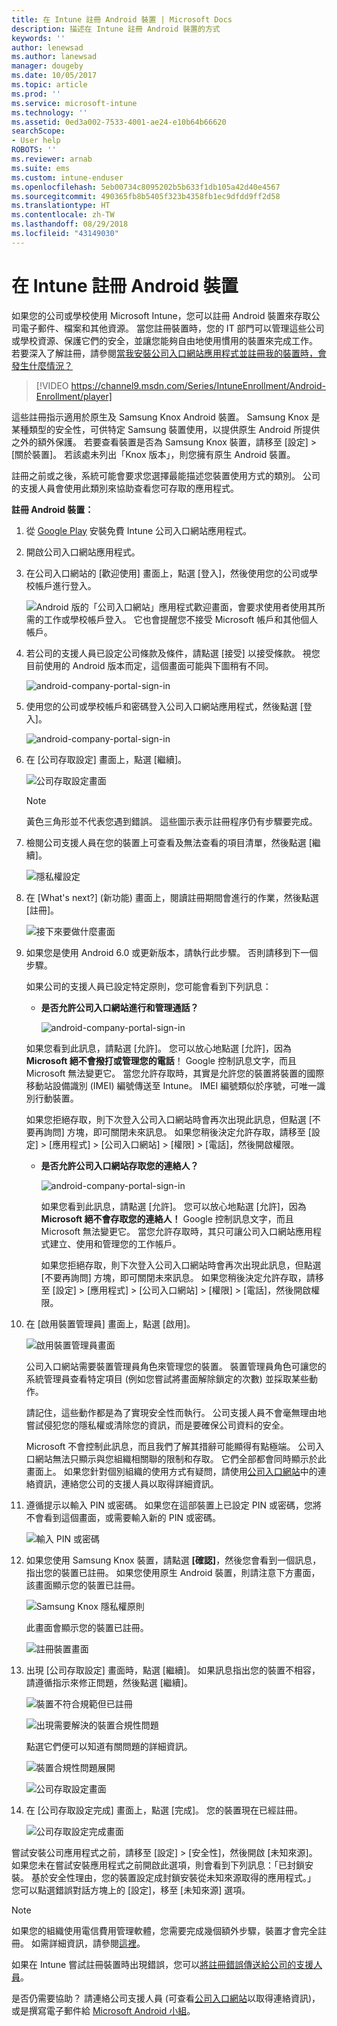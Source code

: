 ```yaml
---
title: 在 Intune 註冊 Android 裝置 | Microsoft Docs
description: 描述在 Intune 註冊 Android 裝置的方式
keywords: ''
author: lenewsad
ms.author: lanewsad
manager: dougeby
ms.date: 10/05/2017
ms.topic: article
ms.prod: ''
ms.service: microsoft-intune
ms.technology: ''
ms.assetid: 0ed3a002-7533-4001-ae24-e10b64b66620
searchScope:
- User help
ROBOTS: ''
ms.reviewer: arnab
ms.suite: ems
ms.custom: intune-enduser
ms.openlocfilehash: 5eb00734c8095202b5b633f1db105a42d40e4567
ms.sourcegitcommit: 490365fb8b5405f323b4358fb1ec9dfdd9ff2d58
ms.translationtype: HT
ms.contentlocale: zh-TW
ms.lasthandoff: 08/29/2018
ms.locfileid: "43149030"
---
```

# <a name="enroll-your-android-device-in-intune"></a>在 Intune 註冊 Android 裝置

如果您的公司或學校使用 Microsoft Intune，您可以註冊 Android 裝置來存取公司電子郵件、檔案和其他資源。 當您註冊裝置時，您的 IT 部門可以管理這些公司或學校資源、保護它們的安全，並讓您能夠自由地使用慣用的裝置來完成工作。 若要深入了解註冊，請參閱[當我安裝公司入口網站應用程式並註冊我的裝置時，會發生什麼情況？](what-happens-if-you-install-the-Company-Portal-app-and-enroll-your-device-in-intune-android.md)

> [!VIDEO https://channel9.msdn.com/Series/IntuneEnrollment/Android-Enrollment/player]

這些註冊指示適用於原生及 Samsung Knox Android 裝置。 Samsung Knox 是某種類型的安全性，可供特定 Samsung 裝置使用，以提供原生 Android 所提供之外的額外保護。 若要查看裝置是否為 Samsung Knox 裝置，請移至 [設定] > [關於裝置]。 若該處未列出「Knox 版本」，則您擁有原生 Android 裝置。

註冊之前或之後，系統可能會要求您選擇最能描述您裝置使用方式的類別。 公司的支援人員會使用此類別來協助查看您可存取的應用程式。

**註冊 Android 裝置：**

1. 從 [Google Play](http://play.google.com/store/apps/details?id=com.microsoft.windowsintune.companyportal) 安裝免費 Intune 公司入口網站應用程式。

2. 開啟公司入口網站應用程式。

3. 在公司入口網站的 [歡迎使用] 畫面上，點選 [登入]，然後使用您的公司或學校帳戶進行登入。

   ![Android 版的「公司入口網站」應用程式歡迎畫面，會要求使用者使用其所需的工作或學校帳戶登入。 它也會提醒您不接受 Microsoft 帳戶和其他個人帳戶。](./media/and-enroll-0-welcome-screen.png)   

4. 若公司的支援人員已設定公司條款及條件，請點選 [接受] 以接受條款。 視您目前使用的 Android 版本而定，這個畫面可能與下圖稍有不同。

   ![android-company-portal-sign-in](./media/and-enroll-3-accept-terms.png)

5. 使用您的公司或學校帳戶和密碼登入公司入口網站應用程式，然後點選 [登入]。

   ![android-company-portal-sign-in](./media/and-enroll-2-cp-sign-in.png)

6. 在 [公司存取設定] 畫面上，點選 [繼續]。

   ![公司存取設定畫面](/intune/media/android_cp_enroll_01_1709_new.png)

   > [!NOTE]
   > 黃色三角形並不代表您遇到錯誤。 這些圖示表示註冊程序仍有步驟要完成。

7. 檢閱公司支援人員在您的裝置上可查看及無法查看的項目清單，然後點選 [繼續]。

   ![隱私權設定](/intune/media/android_cp_enroll_02_after_1710.png)

8. 在 [What's next?] \(新功能) 畫面上，閱讀註冊期間會進行的作業，然後點選 [註冊]。

   ![接下來要做什麼畫面](/intune/media/android_cp_enroll_03_after_1710.png)

9. 如果您是使用 Android 6.0 或更新版本，請執行此步驟。 否則請移到下一個步驟。

   如果公司的支援人員已設定特定原則，您可能會看到下列訊息：
   - **是否允許公司入口網站進行和管理通話？**

     ![android-company-portal-sign-in](./media/and-enroll-3a-allow-phone-access.png)

   如果您看到此訊息，請點選 [允許]。 您可以放心地點選 [允許]，因為 **Microsoft 絕不會撥打或管理您的電話**！ Google 控制訊息文字，而且 Microsoft 無法變更它。 當您允許存取時，其實是允許您的裝置將裝置的國際移動站設備識別 (IMEI) 編號傳送至 Intune。 IMEI 編號類似於序號，可唯一識別行動裝置。

   如果您拒絕存取，則下次登入公司入口網站時會再次出現此訊息，但點選 [不要再詢問] 方塊，即可關閉未來訊息。 如果您稍後決定允許存取，請移至 [設定] &gt; [應用程式] &gt; [公司入口網站] &gt; [權限] &gt; [電話]，然後開啟權限。

   - **是否允許公司入口網站存取您的連絡人？**

     ![android-company-portal-sign-in](./media/and-enroll-3b-allow-contacts-access.png)

     如果您看到此訊息，請點選 [允許]。 您可以放心地點選 [允許]，因為 **Microsoft 絕不會存取您的連絡人！** Google 控制訊息文字，而且 Microsoft 無法變更它。 當您允許存取時，其只可讓公司入口網站應用程式建立、使用和管理您的工作帳戶。

     如果您拒絕存取，則下次登入公司入口網站時會再次出現此訊息，但點選 [不要再詢問] 方塊，即可關閉未來訊息。 如果您稍後決定允許存取，請移至 [設定] &gt; [應用程式] &gt; [公司入口網站] &gt; [權限] &gt; [電話]，然後開啟權限。

10. 在 [啟用裝置管理員] 畫面上，點選 [啟用]。

    ![啟用裝置管理員畫面](./media/and-enroll-5-activate.png)

    公司入口網站需要裝置管理員角色來管理您的裝置。 裝置管理員角色可讓您的系統管理員查看特定項目 (例如您嘗試將畫面解除鎖定的次數) 並採取某些動作。

    請記住，這些動作都是為了實現安全性而執行。 公司支援人員不會毫無理由地嘗試侵犯您的隱私權或清除您的資訊，而是要確保公司資料的安全。

    Microsoft 不會控制此訊息，而且我們了解其措辭可能顯得有點極端。 公司入口網站無法只顯示與您組織相關聯的限制和存取。 它們全部都會同時顯示於此畫面上。 如果您針對個別組織的使用方式有疑問，請使用[公司入口網站](https://go.microsoft.com/fwlink/?linkid=2010980)中的連絡資訊，連絡您公司的支援人員以取得詳細資訊。

11. 遵循提示以輸入 PIN 或密碼。 如果您在這部裝置上已設定 PIN 或密碼，您將不會看到這個畫面，或需要輸入新的 PIN 或密碼。

    ![輸入 PIN 或密碼](./media/and-enroll-6-PIN-native.png)

12. 如果您使用 Samsung Knox 裝置，請點選 **[確認]**，然後您會看到一個訊息，指出您的裝置已註冊。 如果您使用原生 Android 裝置，則請注意下方畫面，該畫面顯示您的裝置已註冊。

    ![Samsung Knox 隱私權原則](./media/and-enroll-7-knox-privacy-policy.png)

    此畫面會顯示您的裝置已註冊。

    ![註冊裝置畫面](./media/and-enroll-8-device-enrolling.png)

13. 出現 [公司存取設定] 畫面時，點選 [繼續]。 如果訊息指出您的裝置不相容，請遵循指示來修正問題，然後點選 [繼續]。

    ![裝置不符合規範但已註冊](/intune/media/android_cp_enroll_05_post_1709.png)

    ![出現需要解決的裝置合規性問題](/intune/media/android_cp_enroll_03_post_1709.png)

    點選它們便可以知道有關問題的詳細資訊。

    ![裝置合規性問題展開](/intune/media/android_cp_enroll_04_post_1709.png)

    ![公司存取設定畫面](./media/and-enroll-9d-comp-access-setup.png)  

14. 在 [公司存取設定完成] 畫面上，點選 [完成]。 您的裝置現在已經註冊。

    ![公司存取設定完成畫面](./media/and-enroll-10-comp-access-setup-complete.png)

嘗試安裝公司應用程式之前，請移至 [設定] &gt; [安全性]，然後開啟 [未知來源]。 如果您未在嘗試安裝應用程式之前開啟此選項，則會看到下列訊息：「已封鎖安裝。 基於安全性理由，您的裝置設定成封鎖安裝從未知來源取得的應用程式。」 您可以點選錯誤對話方塊上的 [設定]，移至 [未知來源] 選項。

> [!Note]
> 如果您的組織使用電信費用管理軟體，您需要完成幾個額外步驟，裝置才會完全註冊。 如需詳細資訊，請參閱[這裡](enroll-your-device-with-telecom-expense-management-android.md)。

如果在 Intune 嘗試註冊裝置時出現錯誤，您可以[將註冊錯誤傳送給公司的支援人員](send-enrollment-errors-to-your-it-admin-android.md)。

是否仍需要協助？ 請連絡公司支援人員 (可查看[公司入口網站](https://go.microsoft.com/fwlink/?linkid=2010980)以取得連絡資訊)，或是撰寫電子郵件給 <a href="mailto:wintunedroidfbk@microsoft.com?subject=I'm having trouble with enrolling my Android device&body=Describe the issue you're experiencing here.">Microsoft Android 小組</a>。
